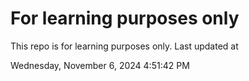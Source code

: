 # For learning purposes only
This repo is for learning purposes only.
Last updated at

Wednesday, November 6, 2024 4:51:42 PM

